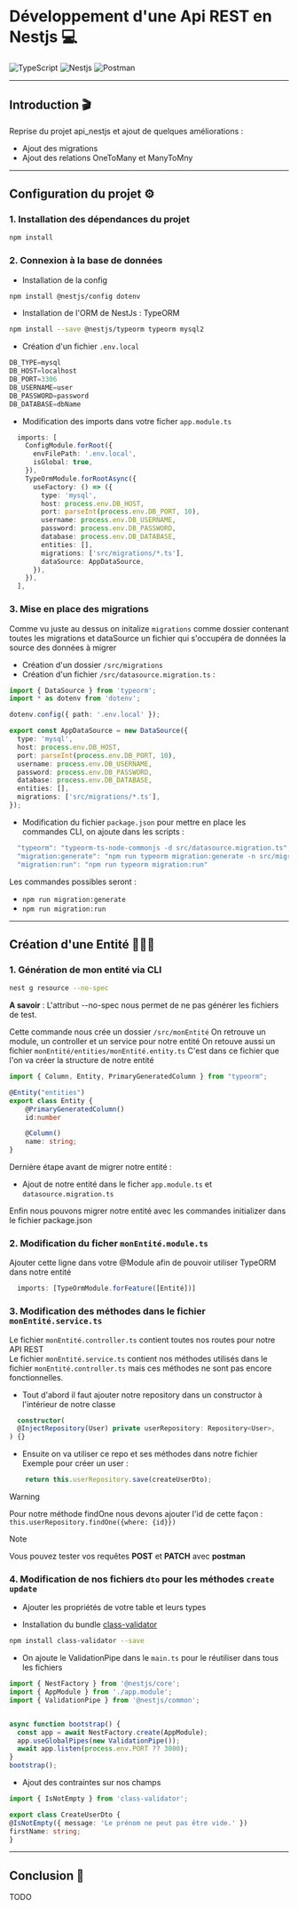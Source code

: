 # Développement d'une Api REST en Nestjs 💻
![TypeScript](https://img.shields.io/badge/TypeScript-007ACC?style=for-the-badge&logo=typescript&logoColor=white)
![Nestjs](https://img.shields.io/badge/nestjs-E0234E?style=for-the-badge&logo=nestjs&logoColor=white)
![Postman](https://img.shields.io/badge/Postman-FF6C37?style=for-the-badge&logo=Postman&logoColor=white)

--- 

## Introduction 🎬
Reprise du projet api_nestjs et ajout de quelques améliorations :
 - Ajout des migrations
 - Ajout des relations OneToMany et ManyToMny

---

## Configuration du projet ⚙️

### 1. Installation des dépendances du projet
```bash
npm install
```

### 2. Connexion à la base de données
  - Installation de la config
```bash
npm install @nestjs/config dotenv
```
  - Installation de l'ORM de NestJs : TypeORM
```bash
npm install --save @nestjs/typeorm typeorm mysql2
```

  - Création d'un fichier `.env.local`
```typescript
DB_TYPE=mysql
DB_HOST=localhost
DB_PORT=3306
DB_USERNAME=user
DB_PASSWORD=password
DB_DATABASE=dbName
```

  - Modification des imports dans votre ficher `app.module.ts`
```typescript
  imports: [
    ConfigModule.forRoot({
      envFilePath: '.env.local',
      isGlobal: true,
    }),
    TypeOrmModule.forRootAsync({
      useFactory: () => ({
        type: 'mysql',
        host: process.env.DB_HOST,
        port: parseInt(process.env.DB_PORT, 10),
        username: process.env.DB_USERNAME,
        password: process.env.DB_PASSWORD,
        database: process.env.DB_DATABASE,
        entities: [],
        migrations: ['src/migrations/*.ts'],
        dataSource: AppDataSource,
      }),
    }),
  ],
```

### 3. Mise en place des migrations
Comme vu juste au dessus on initalize `migrations` comme dossier contenant toutes les migrations et dataSource un fichier qui s'occupéra de données la source des données à migrer

  - Création d'un dossier `/src/migrations`
  - Création d'un fichier `/src/datasource.migration.ts` :

  ```typescript
  import { DataSource } from 'typeorm';
  import * as dotenv from 'dotenv';

  dotenv.config({ path: '.env.local' });

  export const AppDataSource = new DataSource({
    type: 'mysql',
    host: process.env.DB_HOST,
    port: parseInt(process.env.DB_PORT, 10),
    username: process.env.DB_USERNAME,
    password: process.env.DB_PASSWORD,
    database: process.env.DB_DATABASE,
    entities: [],
    migrations: ['src/migrations/*.ts'],
  });

  ```

  - Modification du fichier `package.json` pour mettre en place les commandes CLI, 
  on ajoute dans les scripts :
  ```typescript
    "typeorm": "typeorm-ts-node-commonjs -d src/datasource.migration.ts",
    "migration:generate": "npm run typeorm migration:generate -n src/migrations/Migration",
    "migration:run": "npm run typeorm migration:run"
  ```
 Les commandes possibles seront :
 - `npm run migration:generate`
 - `npm run migration:run`

---

## Création d'une Entité 🧑🏼‍💼

### 1. Génération de mon entité via CLI
```bash
nest g resource --no-spec
```  
**A savoir** : L'attribut --no-spec nous permet de ne pas générer les fichiers de test.

Cette commande nous crée un dossier `/src/monEntité`
On retrouve un module, un controller et un service pour notre entité
On retouve aussi un fichier `monEntité/entities/monEntité.entity.ts`
C'est dans ce fichier que l'on va créer la structure de notre entité
```ts
import { Column, Entity, PrimaryGeneratedColumn } from "typeorm";

@Entity("entities")
export class Entity {
    @PrimaryGeneratedColumn()
    id:number

    @Column()
    name: string;
}
```

Dernière étape avant de migrer notre entité :
  - Ajout de notre entité dans le ficher `app.module.ts` et `datasource.migration.ts`

Enfin nous pouvons migrer notre entité avec les commandes initializer dans le fichier package.json

### 2. Modification du ficher `monEntité.module.ts`
Ajouter cette ligne dans votre @Module afin de pouvoir utiliser TypeORM dans notre entité
```ts
  imports: [TypeOrmModule.forFeature([Entité])]
```

### 3. Modification des méthodes dans le fichier `monEntité.service.ts`
Le fichier `monEntité.controller.ts` contient toutes nos routes pour notre API REST  
Le fichier `monEntité.service.ts` contient nos méthodes utilisés dans le fichier `monEntité.controller.ts` mais ces méthodes ne sont pas encore fonctionnelles.  
  
  - Tout d'abord il faut ajouter notre repository dans un constructor à l'intérieur de notre classe
```typescript
  constructor(
  @InjectRepository(User) private userRepository: Repository<User>,
) {}
```

  - Ensuite on va utiliser ce repo et ses méthodes dans notre fichier  
  Exemple pour créer un user :  
```typescript
    return this.userRepository.save(createUserDto);
``` 
  > [!WARNING]
  > Pour notre méthode findOne nous devons ajouter l'id de cette façon :  
  > `this.userRepository.findOne({where: {id}})`  

  > [!NOTE]
  > Vous pouvez tester vos requêtes **POST** et **PATCH** avec **postman**

### 4. Modification de nos fichiers `dto` pour les méthodes `create` `update`
  - Ajouter les propriétés de votre table et leurs types

  - Installation du bundle [class-validator](https://github.com/typestack/class-validator)  
```bash
npm install class-validator --save
```

  - On ajoute le ValidationPipe dans le `main.ts` pour le réutiliser dans tous les fichiers
```typescript
import { NestFactory } from '@nestjs/core';
import { AppModule } from './app.module';
import { ValidationPipe } from '@nestjs/common';


async function bootstrap() {
  const app = await NestFactory.create(AppModule);
  app.useGlobalPipes(new ValidationPipe());
  await app.listen(process.env.PORT ?? 3000);
}
bootstrap();

```

  - Ajout des contraintes sur nos champs
```typescript
import { IsNotEmpty } from 'class-validator';  

export class CreateUserDto {
@IsNotEmpty({ message: 'Le prénom ne peut pas être vide.' })
firstName: string;
}
```

---

## Conclusion 📌
TODO
